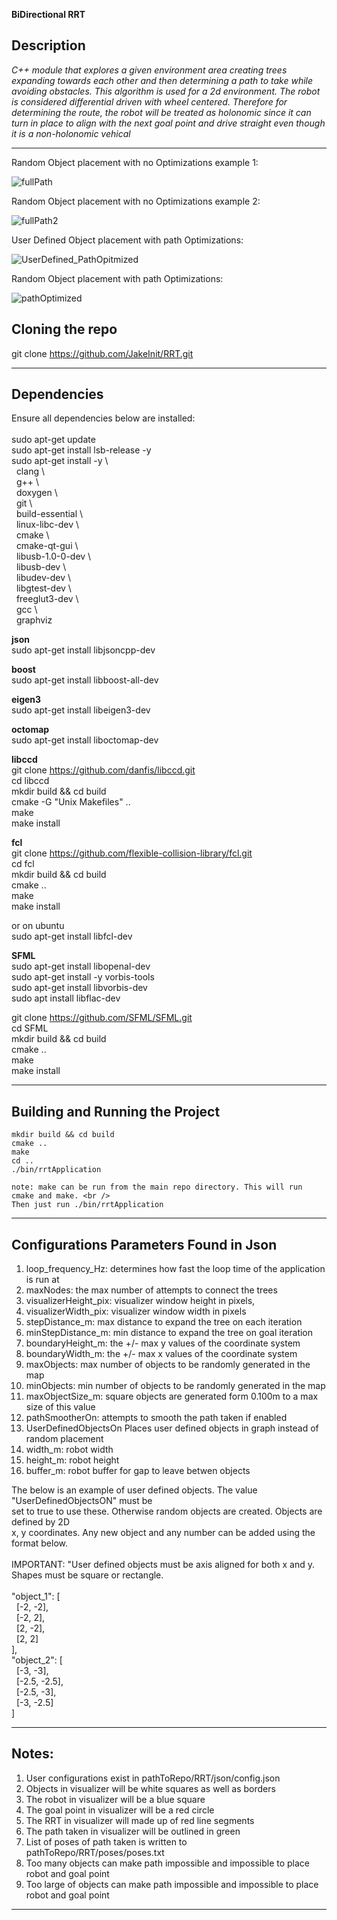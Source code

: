 **BiDirectional RRT**

## Description
*C++ module that explores a given environment area creating trees expanding towards 
each other and then determining a path to take while avoiding obstacles. This algorithm
is used for a 2d environment. The robot is considered differential driven with wheel centered.
Therefore for determining the route, the robot will be treated as holonomic since it can turn 
in place to align with the next goal point and drive straight even though it is a non-holonomic 
vehical*

---

Random Object placement with no Optimizations example 1: <br />

![fullPath](https://user-images.githubusercontent.com/58401719/116438371-601d0f80-a81c-11eb-838d-624ae844e58a.gif)

Random Object placement with no Optimizations example 2: <br />

![fullPath2](https://user-images.githubusercontent.com/58401719/116594273-071eab80-a8f0-11eb-8540-d79ca1d1846f.gif)

User Defined Object placement with path Optimizations: <br />

![UserDefined_PathOpitmized](https://user-images.githubusercontent.com/58401719/116594423-2ddce200-a8f0-11eb-8dbc-c11e2fb44425.gif)

Random Object placement with path Optimizations: <br />

![pathOptimized](https://user-images.githubusercontent.com/58401719/116594592-64b2f800-a8f0-11eb-93c0-cf884f9d35c4.gif)

## Cloning the repo

git clone https://github.com/JakeInit/RRT.git

---

## Dependencies
Ensure all dependencies below are installed: <br />  <br />
sudo apt-get update <br />
sudo apt-get install lsb-release -y <br />
sudo apt-get install -y \ <br />
&nbsp;&nbsp;clang \ <br />
&nbsp;&nbsp;g++ \ <br />
&nbsp;&nbsp;doxygen \ <br />
&nbsp;&nbsp;git \ <br />
&nbsp;&nbsp;build-essential \ <br />
&nbsp;&nbsp;linux-libc-dev \ <br />
&nbsp;&nbsp;cmake \ <br />
&nbsp;&nbsp;cmake-qt-gui \ <br />
&nbsp;&nbsp;libusb-1.0-0-dev \ <br />
&nbsp;&nbsp;libusb-dev \ <br />
&nbsp;&nbsp;libudev-dev \ <br />
&nbsp;&nbsp;libgtest-dev \ <br />
&nbsp;&nbsp;freeglut3-dev \ <br />
&nbsp;&nbsp;gcc \ <br />
&nbsp;&nbsp;graphviz

**json**<br />
sudo apt-get install libjsoncpp-dev

**boost**<br />
sudo apt-get install libboost-all-dev

**eigen3**<br />
sudo apt-get install libeigen3-dev

**octomap**<br />
sudo apt-get install liboctomap-dev

**libccd**<br />
git clone https://github.com/danfis/libccd.git <br />
cd libccd <br />
mkdir build && cd build <br />
cmake -G "Unix Makefiles" .. <br />
make <br />
make install <br />

**fcl**<br />
git clone https://github.com/flexible-collision-library/fcl.git <br />
cd fcl <br />
mkdir build && cd build <br />
cmake .. <br />
make <br />
make install <br />

or on ubuntu <br />
sudo apt-get install libfcl-dev

**SFML**<br />
sudo apt-get install libopenal-dev <br />
sudo apt-get install -y vorbis-tools <br />
sudo apt-get install libvorbis-dev <br />
sudo apt install libflac-dev <br />

git clone https://github.com/SFML/SFML.git <br />
cd SFML <br />
mkdir build && cd build <br />
cmake .. <br />
make <br />
make install <br />

---

## Building and Running the Project
	mkdir build && cd build
	cmake ..
	make
	cd ..
	./bin/rrtApplication
	
	note: make can be run from the main repo directory. This will run cmake and make. <br />
	Then just run ./bin/rrtApplication
	
---

## Configurations Parameters Found in Json
1. loop_frequency_Hz:    determines how fast the loop time of the application is run at <br />
2. maxNodes:             the max number of attempts to connect the trees <br />
3. visualizerHeight_pix: visualizer window height in pixels, <br />
4. visualizerWidth_pix:  visualizer window width in pixels <br />
5. stepDistance_m:       max distance to expand the tree on each iteration <br />
6. minStepDistance_m:    min distance to expand the tree on goal iteration <br />
7. boundaryHeight_m:     the +/- max y values of the coordinate system <br />
8. boundaryWidth_m:      the +/- max x values of the coordinate system <br />
9. maxObjects:           max number of objects to be randomly generated in the map <br />
10. minObjects:           min number of objects to be randomly generated in the map <br />
12. maxObjectSize_m:      square objects are generated form 0.100m to a max size of this value <br />
13. pathSmootherOn:       attempts to smooth the path taken if enabled <br />
14. UserDefinedObjectsOn  Places user defined objects in graph instead of random placement <br />
15. width_m:              robot width <br />
16. height_m:             robot height <br />
17. buffer_m:             robot buffer for gap to leave betwen objects

The below is an example of user defined objects. The value "UserDefinedObjectsON" must be <br />
set to true to use these. Otherwise random objects are created. Objects are defined by 2D <br />
x, y coordinates. Any new object and any number can be added using the format below. <br />
<br />
IMPORTANT:
"User defined objects must be axis aligned for both x and y. Shapes must be square or rectangle. <br />
<br />
"object_1": [ <br />
&nbsp;&nbsp;[-2, -2], <br />
&nbsp;&nbsp;[-2, 2], <br />
&nbsp;&nbsp;[2, -2], <br />
&nbsp;&nbsp;[2, 2] <br />
], <br />
"object_2": [ <br />
&nbsp;&nbsp;[-3, -3], <br />
&nbsp;&nbsp;[-2.5, -2.5], <br />
&nbsp;&nbsp;[-2.5, -3], <br />
&nbsp;&nbsp;[-3, -2.5] <br />
] <br />

---

## Notes:
1. User configurations exist in pathToRepo/RRT/json/config.json
2. Objects in visualizer will be white squares as well as borders
3. The robot in visualizer will be a blue square
4. The goal point in visualizer will be a red circle
5. The RRT in visualizer will made up of red line segments
6. The path taken in visualizer will be outlined in green
7. List of poses of path taken is written to pathToRepo/RRT/poses/poses.txt
8. Too many objects can make path impossible and impossible to place robot and goal point
9. Too large of objects can make path impossible and impossible to place robot and goal point

---

